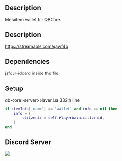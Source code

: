 ## Description
Metaitem wallet for QBCore.

## Description
https://streamable.com/qawf4b

## Dependencies
jsfour-idcard inside the file.

## Setup
qb-core>server>player.lua 332th line
```lua
if itemInfo['name'] == 'wallet' and info == nil then
    info = {
        citizenid = self.PlayerData.citizenid,
    }
end
```

## Discord Server
<a href="https://discord.gg/CCExrpU"><img src="https://invidget.switchblade.xyz/765378158043332618"/></a>
